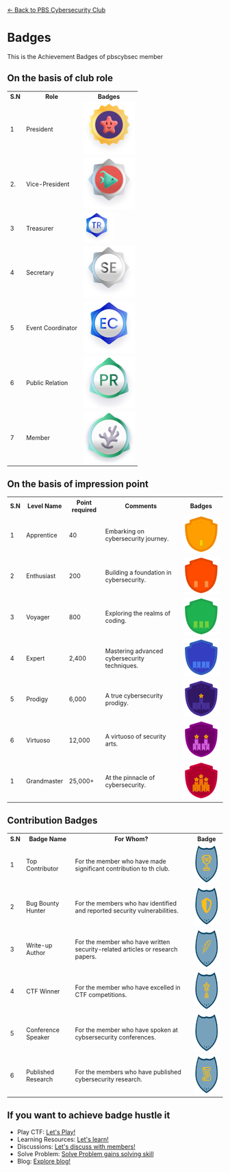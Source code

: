 
[← Back to PBS Cybersecurity Club](https://pbscybsec.github.io/)
# Badges
 This is the Achievement Badges of pbscybsec member
 
## On the basis of club role
<table>
<tr>
<th>S.N</th>
<th>Role</th>
<th>Badges</th>
</tr>
<tr>
<td>1</td> 
<td>President</td>
<td><img src="badges/president.svg"></td>
</tr>
<tr>
<td>2.</td> 
<td>Vice-President</td>
<td><img src="badges/vice-president.svg"></td>
</tr>
<tr>
<td>3</td> 
<td>Treasurer</td>
<td><img src="badges/treasurer.svg" width="70" height="70"></td>
</tr>
<tr>
<td>4</td>
<td>Secretary</td>
<td><img src="badges/secretary.svg"></td>
</tr>
<tr>
<td>5</td>
<td>Event Coordinator</td>
<td><img src="badges/event_organizer.svg"></td>
</tr>
<tr>
<td>6</td>
<td>Public Relation</td>
<td><img src="badges/public_relations.svg"></td>
</tr>
<tr>
<td>7</td>
<td>Member</td> 
<td><img src="badges/member.svg"></td>
</tr>
</table>

## On the basis of impression point

<table>
<tr>
<th>S.N</th>
<th>Level Name</th>
<th>Point required</th>
<th>Comments</th>
<th>Badges</th>
</tr>
<tr>
<td>1</td>
<td>Apprentice</td>
<td>40</td>
<td>Embarking on cybersecurity journey.</td>
<td><img src="badges/apprentice.svg"></td>
</tr>
<tr>
<td>2</td>
<td>Enthusiast</td>
<td>200</td>
<td>Building a foundation in cybersecurity.</td>
<td><img src="badges/enthusiast.svg"></td>
</tr>
<tr>
<td>3</td>
<td>Voyager</td>
<td>800</td>
<td>Exploring the realms of coding.</td>
<td><img src="badges/voyager.svg"></td>
</tr>
<tr>
<td>4</td>
<td>Expert</td>
<td>2,400</td>
<td>Mastering advanced cybersecurity techniques.</td>
<td><img src="badges/expert.svg"></td>
</tr>
<tr>
<td>5</td>
<td>Prodigy</td>
<td>6,000</td>
<td>A true cybersecurity prodigy.</td>
<td><img src="badges/prodigy.svg"></td>
</tr>
<tr>
<td>6</td>
<td>Virtuoso</td>
<td>12,000</td>
<td>A virtuoso of security arts.</td>
<td><img src="badges/virtuoso.svg"></td>
</tr>
<tr>
<td>1</td>
<td>Grandmaster</td>
<td>25,000+</td>
<td>At the pinnacle of cybersecurity.</td>
<td><img src="badges/grandmaster.svg"></td>
</tr>
</table>

## Contribution Badges

<table>
<tr>
<th>S.N</th>
<th>Badge Name</th>
<th>For Whom?</th>
<th>Badge</th>
</tr>
<tr>
<td>1</td>
<td>Top Contributor</td>
<td>For the member who have made significant contribution to th club.</td>
<td><img src="badges/Top.svg" width="90" height="90"></td>
</tr>
<tr>
<td>2</td>
<td>Bug Bounty Hunter</td>
<td>For the members who hav identified and reported security vulnerabilities.</td>
<td><img src="badges/bounty.svg" width="90" height="90"></td>
</tr>
<tr>
<td>3</td>
<td>Write-up Author</td>
<td>For the member who have written security-related articles or research papers.</td>
<td><img src="badges/Write-up.svg" width="90" height="90"></td>
</tr>
<tr>
<td>4</td>
<td>CTF Winner</td>
<td>For the member who have excelled in CTF competitions.</td>
<td><img src="badges/CTF.svg" width="90" height="90"></td>
</tr>
<tr>
<td>5</td>
<td>Conference Speaker</td>
<td>For the member who have spoken at cybsersecurity conferences.</td>
<td><img src="badges/conferences.svg" width="90" height="90"></td>
</tr>
<tr>
<td>6</td>
<td>Published Research</td>
<td>For the members who have published cybersecurity research.</td>
<td><img src="badges/researcher.svg" width="90" height="90"></td>
</tr> 
</table>

## If you want to achieve badge hustle it

- Play CTF: <a href="https://pbscybsec.github.io">Let's Play!</a>
- Learning Resources: <a href="https://pbscybsec.github.io/">Let's learn!</a>
- Discussions: <a href="https://pbscybsec.github.io/">Let's discuss with members!</a>
- Solve Problem: <a href="https://hackerrank.com/hackthis-1">Solve Problem gains solving skill</a>
- Blog: <a href="https://pbscybsec.github.io/blog.html">Explore blog!</a>